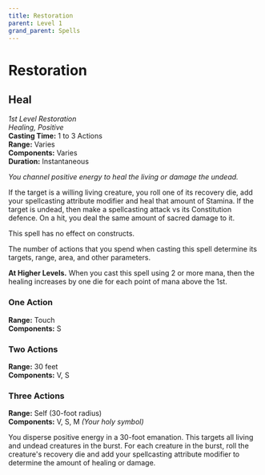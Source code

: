 ```yaml
---
title: Restoration
parent: Level 1
grand_parent: Spells
---
```


# Restoration

## Heal
*1st Level Restoration*<br>
*Healing, Positive*<br>
**Casting Time:** 1 to 3 Actions<br>
**Range:** Varies<br>
**Components:** Varies<br>
**Duration:** Instantaneous

*You channel positive energy to heal the living or damage the undead.*

If the target is a willing living creature, you roll one of its recovery die, add your spellcasting attribute modifier and heal that amount of Stamina. If the target is undead, then make a spellcasting attack vs its Constitution defence. On a hit, you deal the same amount of sacred damage to it.

This spell has no effect on constructs.

The number of actions that you spend when casting this spell determine its targets, range, area, and other parameters.

**At Higher Levels.** When you cast this spell using 2 or more mana, then the healing increases by one die for each point of mana above the 1st.

### One Action
**Range:** Touch<br>
**Components:** S

### Two Actions
**Range:** 30 feet<br>
**Components:** V, S

### Three Actions
**Range:** Self (30-foot radius)<br>
**Components:** V, S, M *(Your holy symbol)*

You disperse positive energy in a 30-foot emanation. This targets all living and undead creatures in the burst. For each creature in the burst, roll the creature's recovery die and add your spellcasting attribute modifier to determine the amount of healing or damage.
